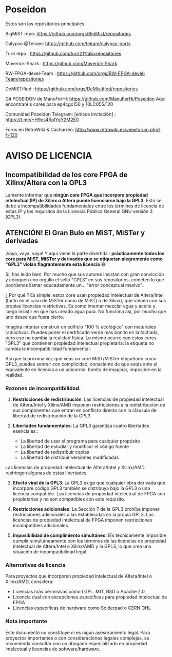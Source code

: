 # Poseidon

Estos son los repositorios principales:

BigMiST repo: https://github.com/orgs/BigMist/repositories

Calypso @Teiram: https://github.com/teiram/calypso-ports

Turri repo : https://github.com/turri21?tab=repositories

Maverick-Shark : https://github.com/Maverick-Shark

RW-FPGA-devel-Team : https://github.com/orgs/RW-FPGA-devel-Team/repositories

DeMiSTified : https://github.com/orgs/DeMistified/repositories

Git POSEIDON de ManuFerHi: https://github.com/ManuFerHi/Poseidon
Aquí encontraréis cores para ep4cgx150 y 10LC055/120

Comunidad Poseidon Telegram: [enlace invitación] : https://t.me/+H9cs4RolYgY2M2E0

Foros en RetroWiki & Cacharreo: http://www.retrowiki.es/viewforum.php?f=120


# AVISO DE LICENCIA

## Incompatibilidad de los core FPGA de Xilinx/Altera con la GPL3

Lamento informar que **ningún core FPGA que incorpore propiedad intelectual (IP) de Xilinx o Altera puede licenciarse bajo la GPL3**. Esto se debe a incompatibilidades fundamentales entre los términos de licencia de estas IP y los requisitos de la Licencia Pública General GNU versión 3 (GPL3)

## ATENCIÓN! El Gran Bulo en MiST, MiSTer y derivadas

¡Vaya, vaya, vaya! Y aquí viene la parte divertida : **prácticamente todos los core para MiST, MiSTer y derivados que se etiquetan alegremente como "GPL3" violan flagrantemente esta licencia** 😅

Sí, has leído bien. Por mucho que sus autores insistan con gran convicción y coloquen con orgullo el sello "GPL3" en sus repositorios, cometen lo que podríamos llamar educadamente un... "error conceptual masivo".

¿ Por qué ? Es simple: estos core usan propiedad intelectual de Altera/Intel (tanto en el caso de MiSTer como de MiST) o de Xilinx), que vienen con sus propias licencias restrictivas. Es como intentar mezclar agua y aceite y luego insistir en que has creado agua pura. No funciona así, por mucho que uno desee que fuera cierto.

Imagina intentar construir un edificio "100 % ecológico" con materiales radiactivos. Puedes poner el certificado verde más bonito en la fachada, pero eso no cambia la realidad física. Lo mismo ocurre con estos cores "GPL3" que contienen propiedad intelectual propietaria: la etiqueta no cambia la incompatibilidad fundamental.

Así que la próxima vez que veas un core  MiST/MiSTer etiquetado como GPL3, puedes sonreír con complicidad, consciente de que estás ante el equivalente en licencia a un unicornio: bonito de imaginar, imposible en la realidad. 

### Razones de incompatibilidad.

1. **Restricciones de redistribución**: Las licencias de propiedad intelectual de Altera/Intel y Xilinx/AMD imponen restricciones a la redistribución de sus componentes que entran en conflicto directo con la cláusula de libertad de redistribución de la GPL3.


2. **Libertades fundamentales**: La GPL3 garantiza cuatro libertades esenciales::
   - La libertad de usar el programa para cualquier propósito
   - La libertad de estudiar y modificar el código fuente
   - La libertad de redistribuir copias
   - La libertad de distribuir versiones modificadas

Las licencias de propiedad intelectual de Altera/Intel y Xilinx/AMD restringen algunas de estas libertades.

3. **Efecto viral de la GPL3**: La GPL3 exige que cualquier obra derivada que incorpore código GPL3 también se distribuya bajo la GPL3 o una licencia compatible. Las licencias de propiedad intelectual de FPGA son propietarias y no son compatibles con este requisito.

4. **Restricciones adicionales**: La Sección 7 de la GPL3 prohíbe imponer restricciones adicionales a las establecidas en la propia GPL3. Las licencias de propiedad intelectual de FPGA imponen restricciones incompatibles adicionales.

5. **Imposibilidad de cumplimiento simultáneo**: IEs técnicamente imposible cumplir simultáneamente con los términos de las licencias de propiedad intelectual de Altera/Intel o Xilinx/AMD y la GPL3, lo que crea una situación de incompatibilidad legal.

### Alternativas de licencia

Para proyectos que incorporen propiedad intelectual de Altera/Intel o Xilinx/AMD, considera:

- Licencias más permisivas como LGPL. MIT, BSD o Apache 2.0
- Licencia dual con excepciones específicas para propiedad intelectual de FPGA
- Licencias específicas de hardware como Solderpad o CERN OHL

### Nota importante

Este documento no constituye ni es nigún asesoramiento legal. Para proyectos importantes o con consideraciones legales complejas, se recomienda consultar con un abogado especializado en propiedad intelectual y licencias de software/hardware.


